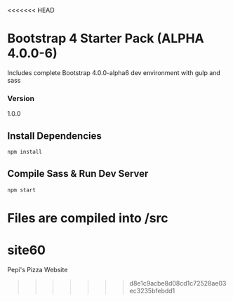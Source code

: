 <<<<<<< HEAD
# Bootstrap 4 Starter Pack (ALPHA 4.0.0-6)

Includes complete Bootstrap 4.0.0-alpha6 dev environment with gulp and sass

### Version

1.0.0

## Install Dependencies

```bash
npm install 
```

## Compile Sass & Run Dev Server

```bash
npm start
```

Files are compiled into /src
=======
# site60
Pepi's Pizza Website
>>>>>>> d8e1c9acbe8d08cd1c72528ae03ec3235bfebdd1
